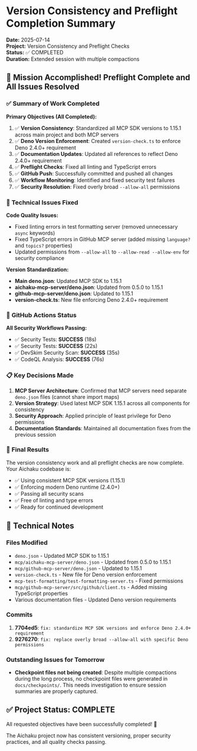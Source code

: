 # Version Consistency and Preflight Completion Summary

**Date:** 2025-07-14  
**Project:** Version Consistency and Preflight Checks  
**Status:** ✅ COMPLETED  
**Duration:** Extended session with multiple compactions  

## 🎉 Mission Accomplished! Preflight Complete and All Issues Resolved

### ✅ **Summary of Work Completed**

**Primary Objectives (All Completed):**
1. ✅ **Version Consistency**: Standardized all MCP SDK versions to 1.15.1 across main project and both MCP servers
2. ✅ **Deno Version Enforcement**: Created `version-check.ts` to enforce Deno 2.4.0+ requirement
3. ✅ **Documentation Updates**: Updated all references to reflect Deno 2.4.0+ requirement
4. ✅ **Preflight Checks**: Fixed all linting and TypeScript errors
5. ✅ **GitHub Push**: Successfully committed and pushed all changes
6. ✅ **Workflow Monitoring**: Identified and fixed security test failures
7. ✅ **Security Resolution**: Fixed overly broad `--allow-all` permissions

### 🔧 **Technical Issues Fixed**

**Code Quality Issues:**
- Fixed linting errors in test formatting server (removed unnecessary `async` keywords)
- Fixed TypeScript errors in GitHub MCP server (added missing `language?` and `topics?` properties)
- Updated permissions from `--allow-all` to `--allow-read --allow-env` for security compliance

**Version Standardization:**
- **Main deno.json**: Updated MCP SDK to 1.15.1
- **aichaku-mcp-server/deno.json**: Updated from 0.5.0 to 1.15.1
- **github-mcp-server/deno.json**: Updated to 1.15.1
- **version-check.ts**: New file enforcing Deno 2.4.0+ requirement

### 🚀 **GitHub Actions Status**

**All Security Workflows Passing:**
- ✅ Security Tests: **SUCCESS** (18s)
- ✅ Security Tests: **SUCCESS** (22s) 
- ✅ DevSkim Security Scan: **SUCCESS** (35s)
- ✅ CodeQL Analysis: **SUCCESS** (76s)

### 📋 **Key Decisions Made**

1. **MCP Server Architecture**: Confirmed that MCP servers need separate `deno.json` files (cannot share import maps)
2. **Version Strategy**: Used latest MCP SDK 1.15.1 across all components for consistency
3. **Security Approach**: Applied principle of least privilege for Deno permissions
4. **Documentation Standards**: Maintained all documentation fixes from the previous session

### 🎯 **Final Results**

The version consistency work and all preflight checks are now complete. Your Aichaku codebase is:
- ✅ Using consistent MCP SDK versions (1.15.1)
- ✅ Enforcing modern Deno runtime (2.4.0+)
- ✅ Passing all security scans
- ✅ Free of linting and type errors
- ✅ Ready for continued development

## 📝 **Technical Notes**

### Files Modified
- `deno.json` - Updated MCP SDK to 1.15.1
- `mcp/aichaku-mcp-server/deno.json` - Updated from 0.5.0 to 1.15.1
- `mcp/github-mcp-server/deno.json` - Updated to 1.15.1
- `version-check.ts` - New file for Deno version enforcement
- `mcp-test-formatting/test-formatting-server.ts` - Fixed permissions
- `mcp/github-mcp-server/src/github/client.ts` - Added missing TypeScript properties
- Various documentation files - Updated Deno version requirements

### Commits
1. **7704ed5**: `fix: standardize MCP SDK versions and enforce Deno 2.4.0+ requirement`
2. **9276270**: `fix: replace overly broad --allow-all with specific Deno permissions`

### Outstanding Issues for Tomorrow
- **Checkpoint files not being created**: Despite multiple compactions during the long process, no checkpoint files were generated in `docs/checkpoints/`. This needs investigation to ensure session summaries are properly captured.

## ✅ **Project Status: COMPLETE**

All requested objectives have been successfully completed! 🚀

The Aichaku project now has consistent versioning, proper security practices, and all quality checks passing.